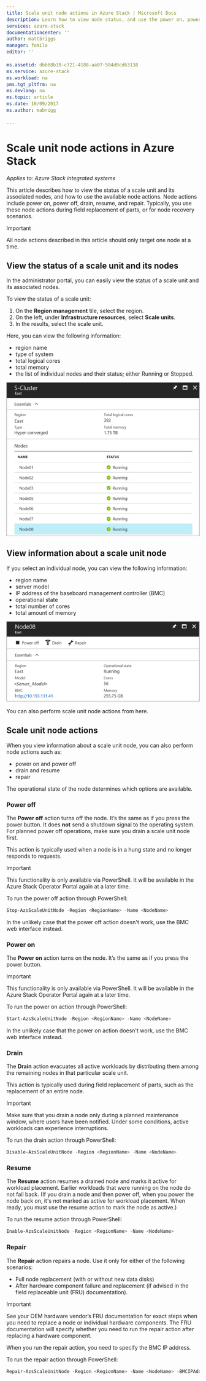 ```yaml
---
title: Scale unit node actions in Azure Stack | Microsoft Docs
description: Learn how to view node status, and use the power on, power off, drain, and resume node actions on an Azure Stack integrated system.
services: azure-stack
documentationcenter: ''
author: mattbriggs
manager: femila
editor: ''

ms.assetid: dbb68b10-c721-4188-aa07-584d0cd63138
ms.service: azure-stack
ms.workload: na
pms.tgt_pltfrm: na
ms.devlang: na
ms.topic: article
ms.date: 10/09/2017
ms.author: mabrigg

---
```


# Scale unit node actions in Azure Stack

*Applies to: Azure Stack integrated systems*

This article describes how to view the status of a scale unit and its associated nodes, and how to use the available node actions. Node actions include power on, power off, drain, resume, and repair. Typically, you use these node actions during field replacement of parts, or for node recovery scenarios.

> [!Important]  
> All node actions described in this article should only target one node at a time.


## View the status of a scale unit and its nodes

In the administrator portal, you can easily view the status of a scale unit and its associated nodes.

To view the status of a scale unit:

1. On the **Region management** tile, select the region.
2. On the left, under **Infrastructure resources**, select **Scale units**.
3. In the results, select the scale unit.
 
Here, you can view the following information:

- region name
- type of system
- total logical cores
- total memory
- the list of individual nodes and their status; either Running or Stopped.

![Scale unit tile showing Running status for each node](media/azure-stack-node-actions/ScaleUnitStatus.PNG)

## View information about a scale unit node

If you select an individual node, you can view the following information:

- region name
- server model
- IP address of the baseboard management controller (BMC)
- operational state
- total number of cores
- total amount of memory
 
![Scale unit tile showing Running status for each node](media/azure-stack-node-actions/NodeActions.PNG)

You can also perform scale unit node actions from here.

## Scale unit node actions

When you view information about a scale unit node, you can also perform node actions such as:

- power on and power off
- drain and resume
- repair

The operational state of the node determines which options are available.

### Power off

The **Power off** action turns off the node. It’s the same as if you press the power button. It does **not** send a shutdown signal to the operating system. For planned power off operations, make sure you drain a scale unit node first.

This action is typically used when a node is in a hung state and no longer responds to requests.

> [!Important] 
> This functionality is only available via PowerShell. It will be available in the Azure Stack Operator Portal again at a later time.


To run the power off action through PowerShell:

  ````PowerShell
  Stop-AzsScaleUnitNode -Region <RegionName> -Name <NodeName>
  ```` 

In the unlikely case that the power off action doesn't work, use the BMC web interface instead.

### Power on

The **Power on** action turns on the node. It’s the same as if you press the power button. 

> [!Important] 
> This functionality is only available via PowerShell. It will be available in the Azure Stack Operator Portal again at a later time.

To run the power on action through PowerShell:

  ````PowerShell
  Start-AzsScaleUnitNode -Region <RegionName> -Name <NodeName>
  ````

In the unlikely case that the power on action doesn't work, use the BMC web interface instead.

### Drain

The **Drain** action evacuates all active workloads by distributing them among the remaining nodes in that particular scale unit.

This action is typically used during field replacement of parts, such as the replacement of an entire node.

> [!IMPORTANT]
> Make sure that you drain a node only during a planned maintenance window, where users have been notified. Under some conditions, active workloads can experience interruptions.

To run the drain action through PowerShell:

  ````PowerShell
  Disable-AzsScaleUnitNode -Region <RegionName> -Name <NodeName>
  ````

### Resume

The **Resume** action resumes a drained node and marks it active for workload placement. Earlier workloads that were running on the node do not fail back. (If you drain a node and then power off, when you power the node back on, it's not marked as active for workload placement. When ready, you must use the resume action to mark the node as active.)

To run the resume action through PowerShell:

  ````PowerShell
  Enable-AzsScaleUnitNode -Region <RegionName> -Name <NodeName>
  ````

### Repair

The **Repair** action repairs a node. Use it only for either of the following scenarios:

- Full node replacement (with or without new data disks)
- After hardware component failure and replacement (if advised in the field replaceable unit (FRU) documentation).

> [!IMPORTANT]
> See your OEM hardware vendor’s FRU documentation for exact steps when you need to replace a node or individual hardware components. The FRU documentation will specify whether you need to run the repair action after replacing a hardware component.  

When you run the repair action, you need to specify the BMC IP address. 

To run the repair action through PowerShell:

  ````PowerShell
  Repair-AzsScaleUnitNode -Region <RegionName> -Name <NodeName> -BMCIPAddress <BMCIPAddress>
  ````


